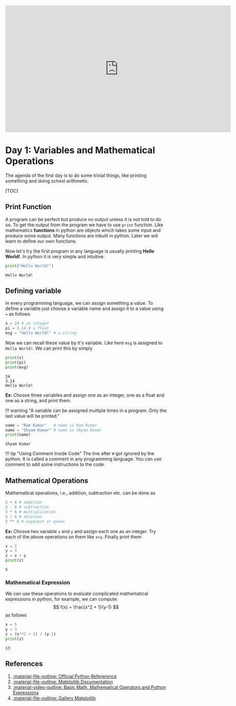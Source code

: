 <iframe width="704" height="396" src="https://www.youtube.com/embed/QhUP9d9qAXE" title="YouTube video player" frameborder="0" allow="accelerometer; autoplay; clipboard-write; encrypted-media; gyroscope; picture-in-picture" allowfullscreen></iframe>

# Day 1: Variables and Mathematical Operations

The agenda of the first day is to do some trivial things, like printing something and doing school arithmetic. 

[TOC]

## Print Function

A program can be perfect but produce no output unless it is not told to do so. To get the output from the program we have to use `print` function. 
Like mathematics **functions** in python are objects which takes some input and produce some output. Many functions are inbuilt in python. Later we will learn to define our own functions. 

Now let's try the first program in any language is usually printing **Hello World!**. In python it is very simple and intuitive. 

``` python
print("Hello World!")
```

```
Hello World!
```


## Defining variable

In every programming language, we can assign something a value. To define a variable just choose a variable name and assign it to a value using `=` as follows

``` python
x = 24 # an integer
pi = 3.14 # a float
msg = "Hello World!" # a string
```

Now we can recall these value by it's variable. Like here `msg` is assigned to `Hello World!`. We can print this by simply

``` python 
print(x)
print(pi)
print(msg)
```

```
24
3.14
Hello World!
```

**Ex:** Choose three variables and assign one as an integer, one as a float and one as a string, and print them.

!!! warning "A variable can be assigned multiple times in a program. Only the last value will be printed."

``` python 
name = "Ram Kumar"   # name is Ram Kumar
name = "Shyam Kumar" # name is Shyam Kumar
print(name)
```

```
Shyam Kumar
```

!!! tip "Using Comment Inside Code"
    The line after `#` got ignored by the python. It is called a comment in any programming language. You can use comment to add some instructions to the code. 

## Mathematical Operations

Mathematical operations, i.e., addition, subtraction etc. can be done as 

``` python
5 + 6 # addition
5 - 6 # subtraction
5 * 6 # multiplication
5 / 6 # division
5 ** 6 # exponent or power
```

**Ex:** Choose two variable `x` and `y` and assign each one as an integer. Try each of the above operations on them like `x+y`. Finally print them

``` python
x = 2 
y = 3
z = x + y
print(z)
```

```
5
```

### Mathematical Expression

We can use these operations to evaluate complicated mathematical expressions in python, for example, we can compute 
$$ f(x) = \frac{x^2 + 1}{y-1} $$
as follows

``` python 
x = 5 
y = 3
z = (x**2 + 1) / (y-1)
print(z)
```

```
13
```

## References

1. [:material-file-outline: Official Python Refererence](https://docs.python.org/3/)
2. [:material-file-outline: Matplotlib Documentation](https://matplotlib.org/3.2.1/contents.html#)
3. [:material-video-outline: Basic Math, Mathematical Operators and Python Expressions](https://www.youtube.com/watch?v=Os4gZUI1ZlM)
4. [:material-file-outline: Gallery Matplotlib](https://matplotlib.org/3.1.1/gallery/index.html)

